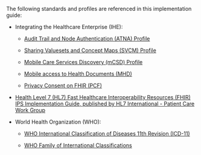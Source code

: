 The following standards and profiles are referenced in this implementation guide:

* Integrating the Healthcare Enterprise (IHE):

  * [Audit Trail and Node Authentication (ATNA) Profile](https://profiles.ihe.net/ITI/TF/Volume1/ch-9.html)

  * [Sharing Valuesets and Concept Maps (SVCM) Profile](https://profiles.ihe.net/ITI/SVCM/index.html)

  * [Mobile Care Services Discovery (mCSD) Profile](https://profiles.ihe.net/ITI/mCSD/index.html)

  * [Mobile access to Health Documents (MHD)](https://profiles.ihe.net/ITI/MHD/index.html)

  * [Privacy Consent on FHIR (PCF)](https://profiles.ihe.net/ITI/PCF/index.html)

* [Health Level 7 (HL7) Fast Healthcare Interoperability Resources (FHIR) IPS Implementation Guide, published by HL7 International - Patient Care Work Group](http://hl7.org/fhir/uv/ips/index.html)

* World Health Organization (WHO):

  * [WHO International Classification of Diseases 11th Revision (ICD-11)](https://icd.who.int/en)

  * [WHO Family of International Classifications](https://www.who.int/standards/classifications)